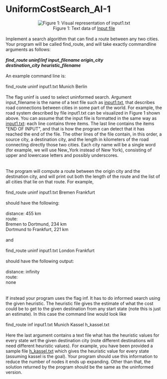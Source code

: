 # UniformCostSearch_AI-1
<!DOCTYPE html PUBLIC "-//W3C//DTD HTML 4.01//EN" "http://www.w3.org/TR/html4/strict.dtd">
<html><head>

<meta http-equiv="Content-Type" content="text/html; charset=windows-1252">
</head>
<body>
<div style="text-align: center;">
<img alt="Figure 1: Visual representation of input1.txt" title="Figure 1: Visual representation of input1.txt" src="https://github.com/adityadas8888/UniformCostSearch_AI-1/blob/master/t1_p1.gif"><br>
Figure 1: Text data of <a href="https://github.com/adityadas8888/UniformCostSearch_AI-1/blob/master/input1.txt">Input file</a></div>
<br>
Implement a search algorithm that can find a route between any two
cities. Your program will be called find_route, and will take exactly
commandline arguments as follows:<br>
<br>
<strong><em>find_route uninf/inf input_filename origin_city
destination_city</em></strong>&nbsp;<strong><em>heuristic_filename</em></strong><br>
<br>
An example command line is:<br>
<br>
find_route uninf input1.txt Munich Berlin<br>
<br>
The flag uninf is used to select uninformed search. Argument
input_filename
is the name of a text file such as <a href="https://github.com/adityadas8888/UniformCostSearch_AI-1/blob/master/input1.txt">input1.txt</a>,
that describes road connections between cities in some part of the
world. For example, the road system described by file input1.txt can be
visualized in Figure 1 shown above. You can assume that the input file
is formatted in the same way as <a href="https://github.com/adityadas8888/UniformCostSearch_AI-1/blob/master/input1.txt">input1.txt</a>:
each line contains three
items. The last line contains the items "END OF INPUT", and that is how
the program can detect that it has reached the end of the file. The
other lines of the file contain, in this order, a source city, a
destination city, and the length in kilometers of the road connecting
directly those two cities. Each city name will be a single word (for
example, we will use New_York instead of New York), consisting of upper
and lowercase letters and possibly underscores.<br>
<br>
<br>
The program will compute a route between the origin city and the
destination city, and will print out both the length of the route and
the list of all cities that lie on that route. For example,<br>
<br>
find_route uninf input1.txt Bremen Frankfurt<br>
<br>
should have the following:<br>
<br>
distance: 455 km<br>
route: <br>
Bremen to Dortmund, 234 km <br>
Dortmund to Frankfurt, 221 km <br>
<br>
and<br>
<br>
find_route uninf input1.txt London Frankfurt<br>
<br>
should have the following output:<br>
<br>
distance: infinity<br>
route: <br>
none<br>
<br>
<br>
If instead your program uses the flag inf. It has to do informed search
using the given heuristic. The heuristic file gives the estimate of
what the cost could be to get to the given destination from any start
state (note this is just an estimate). In this case the command line
would look like<br>
<br>
find_route&nbsp;inf input1.txt Munich Kassel h_kassel.txt<br>
<br>
Here the last argument contains a text file what has the heuristic
values for every state wrt the given destination city (note different
destinations will need different heuristic values). For example, you
have been provided a sample file <a href="https://github.com/adityadas8888/UniformCostSearch_AI-1/blob/master/h_kassel.txt">h_kassel.txt</a>
which gives the heuristic value for every state (assuming kassel is the
goal).
Your program should use this information to reduce the number of nodes
it ends up expanding. Other than that, the solution returned by the
program should be the same as the uninformed version.<br>
